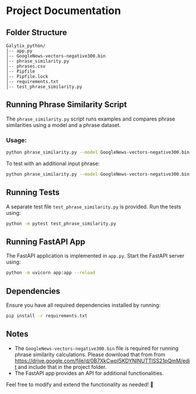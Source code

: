 # Project Documentation

## Folder Structure
```
Galytix_python/
│-- app.py
│-- GoogleNews-vectors-negative300.bin
│-- phrase_similarity.py
│-- phrases.csv
│-- Pipfile
│-- Pipfile.lock
│-- requirements.txt
│-- test_phrase_similarity.py
```

## Running Phrase Similarity Script
The `phrase_similarity.py` script runs examples and compares phrase similarities using a model and a phrase dataset.

### Usage:
```sh
python phrase_similarity.py --model GoogleNews-vectors-negative300.bin --phrases phrases.csv
```

To test with an additional input phrase:
```sh
python phrase_similarity.py --model GoogleNews-vectors-negative300.bin --phrases phrases.csv --input "insurance policy details"
```

## Running Tests
A separate test file `test_phrase_similarity.py` is provided. Run the tests using:
```sh
python -m pytest test_phrase_similarity.py
```

## Running FastAPI App
The FastAPI application is implemented in `app.py`. Start the FastAPI server using:
```sh
python -m uvicorn app:app --reload
```

## Dependencies
Ensure you have all required dependencies installed by running:
```sh
pip install -r requirements.txt
```

## Notes
- The `GoogleNews-vectors-negative300.bin` file is required for running phrase similarity calculations. Please download that from from https://drive.google.com/file/d/0B7XkCwpI5KDYNlNUTTlSS21pQmM/edit and include that in the project folder.
- The FastAPI app provides an API for additional functionalities.

Feel free to modify and extend the functionality as needed! 🚀

